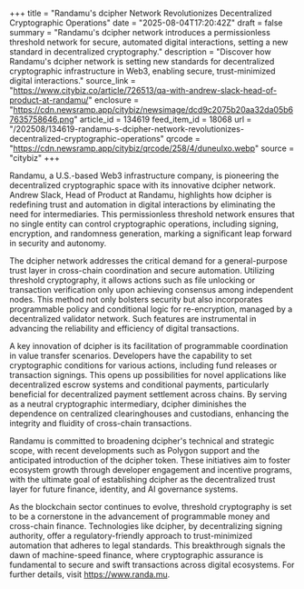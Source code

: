 +++
title = "Randamu's dcipher Network Revolutionizes Decentralized Cryptographic Operations"
date = "2025-08-04T17:20:42Z"
draft = false
summary = "Randamu's dcipher network introduces a permissionless threshold network for secure, automated digital interactions, setting a new standard in decentralized cryptography."
description = "Discover how Randamu's dcipher network is setting new standards for decentralized cryptographic infrastructure in Web3, enabling secure, trust-minimized digital interactions."
source_link = "https://www.citybiz.co/article/726513/qa-with-andrew-slack-head-of-product-at-randamu/"
enclosure = "https://cdn.newsramp.app/citybiz/newsimage/dcd9c2075b20aa32da05b67635758646.png"
article_id = 134619
feed_item_id = 18068
url = "/202508/134619-randamu-s-dcipher-network-revolutionizes-decentralized-cryptographic-operations"
qrcode = "https://cdn.newsramp.app/citybiz/qrcode/258/4/duneuIxo.webp"
source = "citybiz"
+++

<p>Randamu, a U.S.-based Web3 infrastructure company, is pioneering the decentralized cryptographic space with its innovative dcipher network. Andrew Slack, Head of Product at Randamu, highlights how dcipher is redefining trust and automation in digital interactions by eliminating the need for intermediaries. This permissionless threshold network ensures that no single entity can control cryptographic operations, including signing, encryption, and randomness generation, marking a significant leap forward in security and autonomy.</p><p>The dcipher network addresses the critical demand for a general-purpose trust layer in cross-chain coordination and secure automation. Utilizing threshold cryptography, it allows actions such as file unlocking or transaction verification only upon achieving consensus among independent nodes. This method not only bolsters security but also incorporates programmable policy and conditional logic for re-encryption, managed by a decentralized validator network. Such features are instrumental in advancing the reliability and efficiency of digital transactions.</p><p>A key innovation of dcipher is its facilitation of programmable coordination in value transfer scenarios. Developers have the capability to set cryptographic conditions for various actions, including fund releases or transaction signings. This opens up possibilities for novel applications like decentralized escrow systems and conditional payments, particularly beneficial for decentralized payment settlement across chains. By serving as a neutral cryptographic intermediary, dcipher diminishes the dependence on centralized clearinghouses and custodians, enhancing the integrity and fluidity of cross-chain transactions.</p><p>Randamu is committed to broadening dcipher's technical and strategic scope, with recent developments such as Polygon support and the anticipated introduction of the dcipher token. These initiatives aim to foster ecosystem growth through developer engagement and incentive programs, with the ultimate goal of establishing dcipher as the decentralized trust layer for future finance, identity, and AI governance systems.</p><p>As the blockchain sector continues to evolve, threshold cryptography is set to be a cornerstone in the advancement of programmable money and cross-chain finance. Technologies like dcipher, by decentralizing signing authority, offer a regulatory-friendly approach to trust-minimized automation that adheres to legal standards. This breakthrough signals the dawn of machine-speed finance, where cryptographic assurance is fundamental to secure and swift transactions across digital ecosystems. For further details, visit <a href='https://www.randa.mu' rel='nofollow' target='_blank'>https://www.randa.mu</a>.</p>